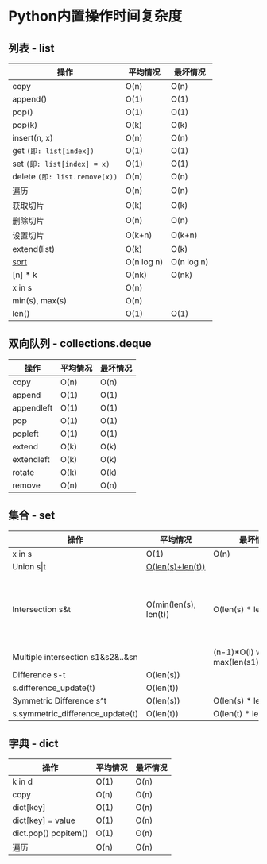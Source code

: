 # Python内置操作时间复杂度










<extoc></extoc>

## 列表 - list

| **操作**                                                     | **平均情况** | **最坏情况** |
| ------------------------------------------------------------ | ------------ | ------------ |
| copy                                                         | O(n)         | O(n)         |
| append()                                                     | O(1)         | O(1)         |
| pop()                                                        | O(1)         | O(1)         |
| pop(k)                                                       | O(k)         | O(k)         |
| insert(n, x)                                                 | O(n)         | O(n)         |
| get `(即: list[index])`                                      | O(1)         | O(1)         |
| set `(即: list[index] = x)`                                  | O(1)         | O(1)         |
| delete `(即: list.remove(x))`                                | O(n)         | O(n)         |
| 遍历                                                         | O(n)         | O(n)         |
| 获取切片                                                     | O(k)         | O(k)         |
| 删除切片                                                     | O(n)         | O(n)         |
| 设置切片                                                     | O(k+n)       | O(k+n)       |
| extend(list)                                                 | O(k)         | O(k)         |
| [sort](http://svn.python.org/projects/python/trunk/Objects/listsort.txt) | O(n log n)   | O(n log n)   |
| [n] * k                                                      | O(nk)        | O(nk)        |
| x in s                                                       | O(n)         |              |
| min(s), max(s)                                               | O(n)         |              |
| len()                                                        | O(1)         | O(1)         |

## 双向队列 - collections.deque

| **操作**   | **平均情况** | **最坏情况** |
| ---------- | ------------ | ------------ |
| copy       | O(n)         | O(n)         |
| append     | O(1)         | O(1)         |
| appendleft | O(1)         | O(1)         |
| pop        | O(1)         | O(1)         |
| popleft    | O(1)         | O(1)         |
| extend     | O(k)         | O(k)         |
| extendleft | O(k)         | O(k)         |
| rotate     | O(k)         | O(k)         |
| remove     | O(n)         | O(n)         |

## 集合 - set

| **操作**                          | **平均情况**                                                 | **最坏情况**                                  | **备注**                                   |
| --------------------------------- | ------------------------------------------------------------ | --------------------------------------------- | ------------------------------------------ |
| x in s                            | O(1)                                                         | O(n)                                          |                                            |
| Union s\|t                        | [O(len(s)+len(t))](https://wiki.python.org/moin/TimeComplexity_%28SetCode%29) |                                               |                                            |
| Intersection s&t                  | O(min(len(s), len(t))                                        | O(len(s) * len(t))                            | replace "min" with "max" if t is not a set |
| Multiple intersection s1&s2&..&sn |                                                              | (n-1)*O(l) where l is max(len(s1),..,len(sn)) |                                            |
| Difference s-t                    | O(len(s))                                                    |                                               |                                            |
| s.difference_update(t)            | O(len(t))                                                    |                                               |                                            |
| Symmetric Difference s^t          | O(len(s))                                                    | O(len(s) * len(t))                            |                                            |
| s.symmetric_difference_update(t)  | O(len(t))                                                    | O(len(t) * len(s))                            |                                            |

## 字典 - dict

| **操作**             | **平均情况** | **最坏情况** |
| -------------------- | ------------ | ------------ |
| k in d               | O(1)         | O(n)         |
| copy                 | O(n)         | O(n)         |
| dict[key]            | O(1)         | O(n)         |
| dict[key] = value    | O(1)         | O(n)         |
| dict.pop() popitem() | O(1)         | O(n)         |
| 遍历                 | O(n)         | O(n)         |